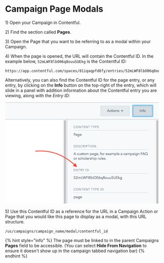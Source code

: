 # Campaign Page Modals

1\) Open your Campaign in Contentful.

2\) Find the section called **Pages**.

3\) Open the Page that you want to be referring to as a modal within your Campaign.

4\) When the page is opened, the URL will contain the Contentful ID. In the example below, `52mLWF8lbO06q8ouuSUEkg` is the Contentful ID:

```text
https://app.contentful.com/spaces/81iqaqpfd8fy/entries/52mLWF8lbO06q8ouuSUEkg
```

Alternatively, you can also find the Contentful ID for the page entry, or any entry, by clicking on the **Info** button on the top-right of the entry, which will slide in a panel with addition information about the Contentful entry you are viewing, along with the _Entry ID_:

![Contentful Entry Info Sidebar](../../.gitbook/assets/contentful-entry-info-sidebar%20%282%29.png)

5\) Use this Contentful ID as a reference for the URL in a Campaign Action or Page that you would like this page to display as a modal, with this URL structure.

```text
/us/campaigns/campaign_name/modal/contentful_id
```

{% hint style="info" %}
The page must be linked to in the parent Campaigns **Pages** field to be accessible. \(You can select **Hide From Navigation** to ensure it doesn't show up in the campaign tabbed navigation bar\)
{% endhint %}

